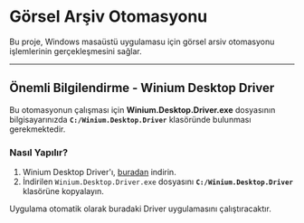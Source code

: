 # Görsel Arşiv Otomasyonu

Bu proje, Windows masaüstü uygulamasu için görsel arsiv otomasyonu işlemlerinin gerçekleşmesini sağlar.

---

## Önemli Bilgilendirme - Winium Desktop Driver

Bu otomasyonun çalışması için **Winium.Desktop.Driver.exe** dosyasının bilgisayarınızda **`C:/Winium.Desktop.Driver`** klasöründe bulunması gerekmektedir.

### Nasıl Yapılır?

1. Winium Desktop Driver'ı, [buradan](https://github.com/atknbrbr/staj_project/tree/feat/v2/Driver) indirin.
2. İndirilen `Winium.Desktop.Driver.exe` dosyasını **`C:/Winium.Desktop.Driver`** klasörüne kopyalayın.

Uygulama otomatik olarak buradaki Driver uygulamasını çalıştıracaktır.
